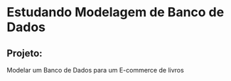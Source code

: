 <h1> Estudando Modelagem de Banco de Dados </h1>
 
<h2> Projeto:  </h2>
<p> Modelar um Banco de Dados para um E-commerce de livros  </p>
